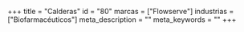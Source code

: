 +++
title = "Calderas"
id = "80"
marcas = ["Flowserve"]
industrias = ["Biofarmacéuticos"]
meta_description = ""
meta_keywords = ""
+++
